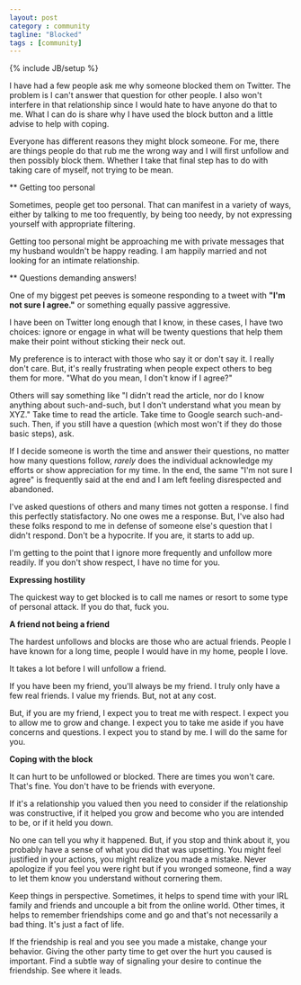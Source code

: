 ```yaml
---
layout: post
category : community
tagline: "Blocked"
tags : [community]
---
```

{% include JB/setup %}

I have had a few people ask me why someone blocked them on Twitter. The problem is I can't answer that question for other people. I also won't interfere in that relationship since I would hate to have anyone do that to me. What I can do is share why I have used the block button and a little advise to help with coping.

Everyone has different reasons they might block someone. For me, there are things people do that rub me the wrong way and I will first unfollow and then possibly block them. Whether I take that final step has to do with taking care of myself, not trying to be mean.

** Getting too personal

Sometimes, people get too personal. That can manifest in a variety of ways, either by talking to me too frequently, by being too needy, by not expressing yourself with appropriate filtering.

Getting too personal might be approaching me with private messages that my husband wouldn't be happy reading. I am happily married and not looking for an intimate relationship.

** Questions demanding answers!

One of my biggest pet peeves is someone responding to a tweet with **"I'm not sure I agree."** or something equally passive aggressive.

I have been on Twitter long enough that I know, in these cases, I have two choices: ignore or engage in what will be twenty questions that help them make their point without sticking their neck out.

My preference is to interact with those who say it or don't say it. I really don't care. But, it's really frustrating when people expect others to beg them for more. "What do you mean, I don't know if I agree?"

Others will say something like "I didn't read the article, nor do I know anything about such-and-such, but I don't understand what you mean by XYZ." Take time to read the article. Take time to Google search such-and-such. Then, if you still have a question (which most won't if they do those basic steps), ask.

If I decide someone is worth the time and answer their questions, no matter how many questions follow, *rarely* does the individual acknowledge my efforts or show appreciation for my time. In the end, the same "I'm not sure I agree" is frequently said at the end and I am left feeling disrespected and abandoned.

I've asked questions of others and many times not gotten a response. I find this perfectly statisfactory. No one owes me a response. But, I've also had these folks respond to me in defense of someone else's question that I didn't respond. Don't be a hypocrite. If you are, it starts to add up.

I'm getting to the point that I ignore more frequently and unfollow more readily. If you don't show respect, I have no time for you.

**Expressing hostility**

The quickest way to get blocked is to call me names or resort to some type of personal attack. If you do that, fuck you.

**A friend not being a friend**

The hardest unfollows and blocks are those who are actual friends. People I have known for a long time, people I would have in my home, people I love.

It takes a lot before I will unfollow a friend.

If you have been my friend, you'll always be my friend. I truly only have a few real friends. I value my friends. But, not at any cost.

But, if you are my friend, I expect you to treat me with respect. I expect you to allow me to grow and change. I expect you to take me aside if you have concerns and questions. I expect you to stand by me. I will do the same for you.

**Coping with the block**

It can hurt to be unfollowed or blocked. There are times you won't care. That's fine. You don't have to be friends with everyone.

If it's a relationship you valued then you need to consider if the relationship was constructive, if it helped you grow and become who you are intended to be, or if it held you down.

No one can tell you why it happened. But, if you stop and think about it, you probably have a sense of what you did that was upsetting. You might feel justified in your actions, you might realize you made a mistake. Never apologize if you feel you were right but if you wronged someone, find a way to let them know you understand without cornering them.

Keep things in perspective. Sometimes, it helps to spend time with your IRL family and friends and uncouple a bit from the online world. Other times, it helps to remember friendships come and go and that's not necessarily a bad thing. It's just a fact of life.

If the friendship is real and you see you made a mistake, change your behavior. Giving the other party time to get over the hurt you caused is important. Find a subtle way of signaling your desire to continue the friendship. See where it leads.
